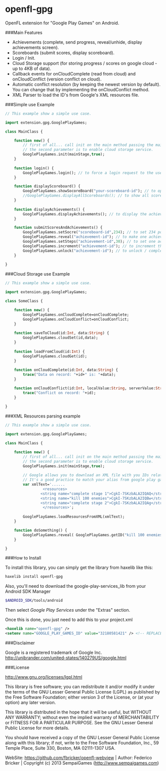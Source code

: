 openfl-gpg
=======

OpenFL extension for "Google Play Games" on Android.

###Main Features

* Achievements (complete, send progress, reveal/unhide, display achievements screen).
* Scoreboards (submit scores, display scoreboard).
* Login / Init.
* Cloud Storage support (for storing progress / scores on google cloud - up to 4KB of data).
* Callback events for onCloudComplete (read from cloud) and onCloudConflict (version conflict on cloud).
* Automatic conflict resolution (by keeping the newest version by default). You can change that by implementing the onCloudConflict method.
* XML Parser to load the ID's from Google's XML resources file.

###Simple use Example

```haxe
// This example show a simple use case.

import extension.gpg.GooglePlayGames;

class MainClass {

	function new() {
		// first of all... call init on the main method passing the main stage as parameter.
		// the second parameter is to enable cloud storage service.
		GooglePlayGames.init(mainStage,true);
	}
	
	function login() {
		GooglePlayGames.login(); // to force a login request to the user.
	}

	function displayScoreboard() {
		GooglePlayGames.showSocoreBoard("your-scoreboard-id"); // to open one specific scoreboard.
		//GooglePlayGames.displayAllScoreboards(); // to show all scoreboards.
	}
	
	function displayAchievements() {
		GooglePlayGames.displayAchievements(); // to display the achievements.
	}

	function submitScoresAndAchievements() {
		GooglePlayGames.setSocre("scoreboard-id",234); // to set 234 points on scoreboard.
		GooglePlayGames.reveal("achievement-id"); // to make one achievement visible
		GooglePlayGames.setSteps("achievement-id",30); // to set one achievement to progress to 30.
		GooglePlayGames.increment("achievement-id"); // to increment the progress of one achievement.
		GooglePlayGames.unlock("achievement-id"); // to unlock / complete one achievement.
	}
	
}

```

###Cloud Storage use Example

```haxe
// This example show a simple use case.

import extension.gpg.GooglePlayGames;

class SomeClass {

	function new() {
		GooglePlayGames.onCloudComplete=onCloudComplete;
		GooglePlayGames.onCloudConflict=onCloudConflict;
	}
	
	function saveToCloud(id:Int, data:String) {
		GooglePlayGames.cloudSet(id,data);
	}
	
	function loadFromCloud(id:Int) {
		GooglePlayGames.cloudGet(id);
	}
	
	function onCloudComplete(id:Int, data:String) {
		trace("Data on record: "+id+" is: "+data);
	}

	function onCloudConflict(id:Int, localValue:String, serverValue:String) {
		trace("Conflict on record: "+id);
	}
	
}

```

###XML Resources parsing example

```haxe
// This example show a simple use case.

import extension.gpg.GooglePlayGames;

class MainClass {

	function new() {
		// first of all... call init on the main method passing the main stage as parameter.
		// the second parameter is to enable cloud storage service.
		GooglePlayGames.init(mainStage,true);
		
		// Google allows you to download an XML file with you IDs related to some alias name.
		// It's a good practice to match your alias from google play games with your alias on game center, to simplify your code.
		var xmlText='......
			     <resources>
				<string name="complete stage 1">CgkI-7SKzbALA2IQAQ</string>
				<string name="kill 100 enemies">CgkI-7SKzbALA2IQBw</string>
				<string name="complete stage 2">CgkI-7SKzbALA2IQAg</string>
			     </resources>';
			     
		GooglePlayGames.loadResourcesFromXML(xmlText);
	}

	function doSomething() {	
		GooglePlayGames.reveal( GooglePlayGames.getID("kill 100 enemies") ); // to use an alias name instead of the ugly ID
	}

}

```

###How to Install

To install this library, you can simply get the library from haxelib like this:
```bash
haxelib install openfl-gpg
```

Also, you'll need to download the google-play-services_lib from your Android SDK Manager
```bash
$ANDROID_SDK/tools/android
```

Then select *Google Play Services* under the "Extras" section.

Once this is done, you just need to add this to your project.xml
```xml
<haxelib name="openfl-gpg" />
<setenv name="GOOGLE_PLAY_GAMES_ID" value="32180581421" /> <!-- REPLACE THIS WITH YOUR GOOGLE PLAY GAMES ID! -->
```

###Disclaimer

Google is a registered trademark of Google Inc.
http://unibrander.com/united-states/140279US/google.html

###License

http://www.gnu.org/licenses/lgpl.html

This library is free software; you can redistribute it and/or
modify it under the terms of the GNU Lesser General Public
License (LGPL) as published by the Free Software Foundation; either
version 3 of the License, or (at your option) any later version.
  
This library is distributed in the hope that it will be useful,
but WITHOUT ANY WARRANTY; without even the implied warranty of
MERCHANTABILITY or FITNESS FOR A PARTICULAR PURPOSE. See the GNU
Lesser General Public License for more details.
  
You should have received a copy of the GNU Lesser General Public
License along with this library; if not, write to the Free Software
Foundation, Inc., 59 Temple Place, Suite 330, Boston, MA 02111-1307 USA.
  

WebSite: https://github.com/fbricker/openfl-webview | Author: Federico Bricker | Copyright (c) 2013 SempaiGames (http://www.sempaigames.com)
